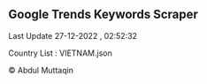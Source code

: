 

## Google Trends Keywords Scraper 
 
Last Update 27-12-2022 , 02:52:32

Country List :
VIETNAM.json



© Abdul Muttaqin 
